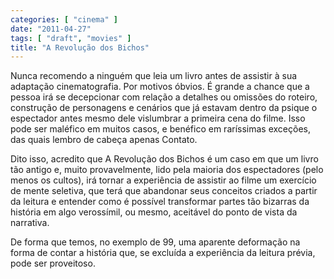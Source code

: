 ```yaml
---
categories: [ "cinema" ]
date: "2011-04-27"
tags: [ "draft", "movies" ]
title: "A Revolução dos Bichos"
---
```

Nunca recomendo a ninguém que leia um livro antes de assistir à sua adaptação cinematografia. Por motivos óbvios. É grande a chance que a pessoa irá se decepcionar com relação a detalhes ou omissões do roteiro, construção de personagens e cenários que já estavam dentro da psique o espectador antes mesmo dele vislumbrar a primeira cena do filme. Isso pode ser maléfico em muitos casos, e benéfico em raríssimas exceções, das quais lembro de cabeça apenas Contato.

Dito isso, acredito que A Revolução dos Bichos é um caso em que um livro tão antigo e, muito provavelmente, lido pela maioria dos espectadores (pelo menos os cultos), irá tornar a experiência de assistir ao filme um exercício de mente seletiva, que terá que abandonar seus conceitos criados a partir da leitura e entender como é possível transformar partes tão bizarras da história em algo verossímil, ou mesmo, aceitável do ponto de vista da narrativa.

De forma que temos, no exemplo de 99, uma aparente deformação na forma de contar a história que, se excluída a experiência da leitura prévia, pode ser proveitoso.
